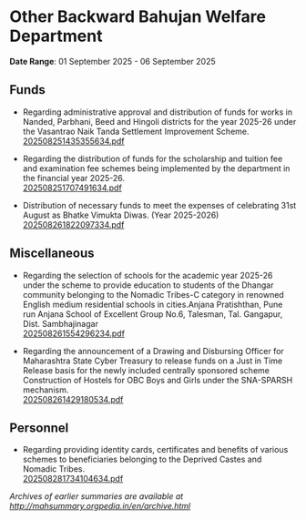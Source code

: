 # Other Backward Bahujan Welfare Department

**Date Range**: 01 September 2025 - 06 September 2025


## Funds
- Regarding administrative approval and distribution of funds for works in Nanded, Parbhani, Beed and Hingoli districts for the year 2025-26 under the Vasantrao Naik Tanda Settlement Improvement Scheme.\
  [202508251435355634.pdf](https://gr.maharashtra.gov.in/Site/Upload/Government%20Resolutions/English/202508251435355634.pdf)

- Regarding the distribution of funds for the scholarship and tuition fee and examination fee schemes being implemented by the department in the financial year 2025-26.\
  [202508251707491634.pdf](https://gr.maharashtra.gov.in/Site/Upload/Government%20Resolutions/English/202508251707491634.pdf)

- Distribution of necessary funds to meet the expenses of celebrating 31st August as Bhatke Vimukta Diwas. (Year 2025-2026)\
  [202508261822097334.pdf](https://gr.maharashtra.gov.in/Site/Upload/Government%20Resolutions/English/202508261822097334.pdf)

## Miscellaneous
- Regarding the selection of schools for the academic year 2025-26 under the scheme to provide education to students of the Dhangar community belonging to the Nomadic Tribes-C category in renowned English medium residential schools in cities.Anjana Pratishthan, Pune run Anjana School of Excellent Group No.6, Talesman, Tal. Gangapur, Dist. Sambhajinagar\
  [202508261554296234.pdf](https://gr.maharashtra.gov.in/Site/Upload/Government%20Resolutions/English/202508261554296234.pdf)

- Regarding the announcement of a Drawing and Disbursing Officer for Maharashtra State Cyber Treasury to release funds on a Just in Time Release basis for the newly included centrally sponsored scheme Construction of Hostels for OBC Boys and Girls under the SNA-SPARSH mechanism.\
  [202508261429180534.pdf](https://gr.maharashtra.gov.in/Site/Upload/Government%20Resolutions/English/202508261429180534.pdf)

## Personnel
- Regarding providing identity cards, certificates and benefits of various schemes to beneficiaries belonging to the Deprived Castes and Nomadic Tribes.\
  [202508281734104634.pdf](https://gr.maharashtra.gov.in/Site/Upload/Government%20Resolutions/English/202508281734104634.pdf)


*Archives of earlier summaries are available at http://mahsummary.orgpedia.in/en/archive.html*